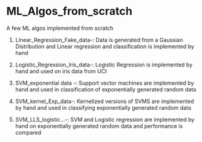 # ML_Algos_from_scratch
A few ML algos implemented from scratch 

1) Linear_Regression_Fake_data-: Data is generated from a Gaussian Distribution and Linear regression and classification is implemented by hand

2) Logistic_Regression_Iris_data-: Logistic Regression is implemented by hand and used on iris data from UCI

3) SVM_exponential data -: Support vector machines are implemented by hand and used in classification of exponentially generated random data

4) SVM_kernel_Exp_data-: Kernelized versions of SVMS are implemented by hand and used in classifying exponentially generated random data

5) SVM_LLS_logistic...-: SVM and Logistic regression are implemented by hand on exponentially generated random data and performance is compared

